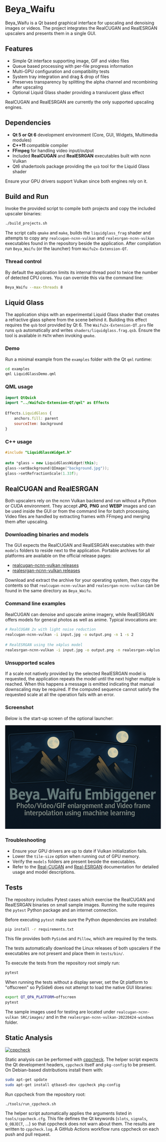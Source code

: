 # Beya_Waifu

Beya_Waifu is a Qt based graphical interface for upscaling and denoising images or
videos. The project integrates the RealCUGAN and RealESRGAN upscalers and presents them in a
single GUI.

## Features

- Simple Qt interface supporting image, GIF and video files
- Queue based processing with per-file progress information
- Multi-GPU configuration and compatibility tests
- System tray integration and drag & drop of files
- Preserves transparency by splitting the alpha channel and recombining after upscaling
- Optional Liquid Glass shader providing a translucent glass effect

RealCUGAN and RealESRGAN are currently the only supported upscaling engines.

## Dependencies

- **Qt 5 or Qt 6** development environment (Core, GUI, Widgets, Multimedia modules)
- **C++11** compatible compiler
- **FFmpeg** for handling video input/output
- Included **RealCUGAN** and **RealESRGAN** executables built with ncnn Vulkan
- Qt6 shadertools package providing the `qsb` tool for the Liquid Glass shader

Ensure your GPU drivers support Vulkan since both engines rely on it.

## Build and Run

Invoke the provided script to compile both projects and copy the included upscaler binaries:

```bash
./build_projects.sh
```

The script calls `qmake` and `make`, builds the `liquidglass_frag` shader and attempts to copy any
`realcugan-ncnn-vulkan` and `realesrgan-ncnn-vulkan` executables found in the repository beside the
application. After compilation run `Beya_Waifu` (or the launcher) from `Waifu2x-Extension-QT`.

### Thread control

By default the application limits its internal thread pool to twice the number
of detected CPU cores. You can override this via the command line:

```bash
Beya_Waifu --max-threads 8
```

## Liquid Glass

The application ships with an experimental Liquid Glass shader that creates a
refractive glass sphere from the scene behind it. Building this effect requires
the `qsb` tool provided by Qt 6. The `Waifu2x-Extension-QT.pro` file runs `qsb`
automatically and writes `shaders/liquidglass.frag.qsb`. Ensure the tool is
available in `PATH` when invoking `qmake`.

### Demo

Run a minimal example from the `examples` folder with the Qt `qml` runtime:

```bash
cd examples
qml LiquidGlassDemo.qml
```

### QML usage

```qml
import QtQuick
import "../Waifu2x-Extension-QT/qml" as Effects

Effects.LiquidGlass {
    anchors.fill: parent
    sourceItem: background
}
```

### C++ usage

```cpp
#include "LiquidGlassWidget.h"

auto *glass = new LiquidGlassWidget(this);
glass->setBackground(QImage("background.jpg"));
glass->setRefractionScale(1.33f);
```

## RealCUGAN and RealESRGAN

Both upscalers rely on the ncnn Vulkan backend and run without a Python or CUDA
environment. They accept **JPG**, **PNG** and **WEBP** images and can be used
inside the GUI or from the command line for batch processing. Video files are
handled by extracting frames with FFmpeg and merging them after upscaling.

### Downloading binaries and models

The GUI expects the RealCUGAN and RealESRGAN executables with their `models`
folders to reside next to the application. Portable archives for all platforms
are available on the official release pages:

- [realcugan-ncnn-vulkan releases](https://github.com/nihui/realcugan-ncnn-vulkan/releases)
- [realesrgan-ncnn-vulkan releases](https://github.com/xinntao/Real-ESRGAN/releases)

Download and extract the archive for your operating system, then copy the
contents so that `realcugan-ncnn-vulkan` and `realesrgan-ncnn-vulkan` can be
found in the same directory as `Beya_Waifu`.

### Command line examples

RealCUGAN can denoise and upscale anime imagery, while RealESRGAN offers models
for general photos as well as anime. Typical invocations are:

```bash
# RealCUGAN 2x with light noise reduction
realcugan-ncnn-vulkan -i input.jpg -o output.png -n 1 -s 2

# RealESRGAN using the x4plus model
realesrgan-ncnn-vulkan -i input.jpg -o output.png -n realesrgan-x4plus -s 4
```

### Unsupported scales

If a scale not natively provided by the selected RealESRGAN model is requested,
the application repeats the model until the next higher multiple is reached.
When this happens a message is emitted indicating that manual downscaling may be
required. If the computed sequence cannot satisfy the requested scale at all the
operation fails with an error.

### Screenshot

Below is the start-up screen of the optional launcher:

![GUI screenshot](Waifu2x-Extension-QT-Launcher/NuTitleImageDark.png)

### Troubleshooting

- Ensure your GPU drivers are up to date if Vulkan initialization fails.
- Lower the `tile-size` option when running out of GPU memory.
- Verify the `models` folders are present beside the executables.
- Refer to the [Real-CUGAN](https://github.com/bilibili/ailab/tree/main/Real-CUGAN)
  and [Real-ESRGAN](https://github.com/xinntao/Real-ESRGAN) documentation for
  detailed usage and model descriptions.

## Tests

The repository includes Pytest cases which exercise the RealCUGAN and RealESRGAN binaries
on small sample images. Running the suite requires the `pytest` Python package and an internet connection.

Before executing `pytest` make sure the Python dependencies are installed:

```bash
pip install -r requirements.txt
```

This file provides both `PySide6` and `Pillow`, which are required by the tests.

The tests automatically download the Linux releases of both upscalers if the executables
are not present and place them in `tests/bin/`.

To execute the tests from the repository root simply run:

```bash
pytest
```

When running the tests without a display server, set the Qt platform to
"offscreen" so PySide6 does not attempt to load the native GUI libraries:

```bash
export QT_QPA_PLATFORM=offscreen
pytest
```

The sample images used for testing are located under
`realcugan-ncnn-vulkan SRC/images/` and in the
`realesrgan-ncnn-vulkan-20220424-windows` folder.

## Static Analysis
[![cppcheck](https://github.com/<OWNER>/<REPOSITORY>/actions/workflows/cppcheck.yml/badge.svg)](https://github.com/<OWNER>/<REPOSITORY>/actions/workflows/cppcheck.yml)

Static analysis can be performed with [cppcheck](https://cppcheck.sourceforge.io/). The helper script expects the Qt development headers, `cppcheck` itself and `pkg-config` to be present. On Debian-based distributions install them with:

```bash
sudo apt-get update
sudo apt-get install qtbase5-dev cppcheck pkg-config
```

Run cppcheck from the repository root:

```bash
./tools/run_cppcheck.sh
```

The helper script automatically applies the arguments listed in
`tools/cppcheck.cfg`. This file defines the Qt keywords (`slots`,
`signals`, `Q_OBJECT`, …) so that cppcheck does not warn about them.
The results are written to `cppcheck.log`. A GitHub Actions workflow runs cppcheck on each push and pull request.
